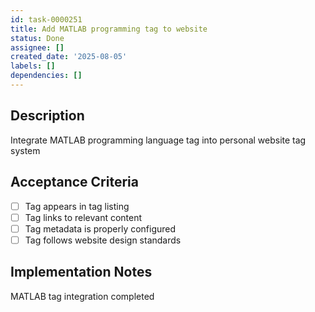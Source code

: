 ```yaml
---
id: task-0000251
title: Add MATLAB programming tag to website
status: Done
assignee: []
created_date: '2025-08-05'
labels: []
dependencies: []
---
```


## Description

Integrate MATLAB programming language tag into personal website tag system

## Acceptance Criteria

- [ ] Tag appears in tag listing
- [ ] Tag links to relevant content
- [ ] Tag metadata is properly configured
- [ ] Tag follows website design standards

## Implementation Notes

MATLAB tag integration completed
